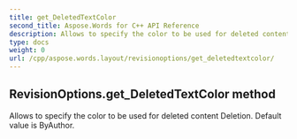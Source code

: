 ```yaml
---
title: get_DeletedTextColor
second_title: Aspose.Words for C++ API Reference
description: Allows to specify the color to be used for deleted content Deletion. Default value is ByAuthor. 
type: docs
weight: 0
url: /cpp/aspose.words.layout/revisionoptions/get_deletedtextcolor/
---
```

## RevisionOptions.get_DeletedTextColor method


Allows to specify the color to be used for deleted content Deletion. Default value is ByAuthor. 

